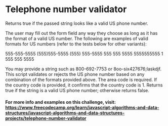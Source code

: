 # Telephone number validator

Returns true if the passed string looks like a valid US phone number.

The user may fill out the form field any way they choose as long as it has the format of a valid US number. The following are examples of valid formats for US numbers (refer to the tests below for other variants):

555-555-5555
(555)555-5555
(555) 555-5555
555 555 5555
5555555555
1 555 555 5555

You may provide a string such as 800-692-7753 or 8oo-six427676;laskdjf. This script validates or rejects the US phone number based on any combination of the formats provided above. The area code is required. If the country code is provided, it confirms that the country code is 1. Returns true if the string is a valid US phone number; otherwise returns false.

#### For more info and examples on this challenge, visit: https://www.freecodecamp.org/learn/javascript-algorithms-and-data-structures/javascript-algorithms-and-data-structures-projects/telephone-number-validator 